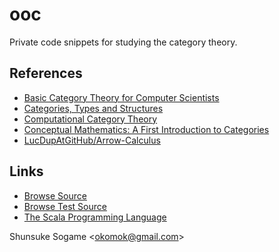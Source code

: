 
# ooc

Private code snippets for studying the category theory.


## References

* [Basic Category Theory for Computer Scientists](http://www.amazon.com/Category-Computer-Scientists-Foundations-Computing/dp/0262660717")
* [Categories, Types and Structures](http://www.di.ens.fr/~longo/download.html "Categories, Types and Structures")
* [Computational Category Theory](http://www.cs.man.ac.uk/~david/categories/ "Computational Category Theory")
* [Conceptual Mathematics: A First Introduction to Categories](http://www.amazon.com/Conceptual-Mathematics-First-Introduction-Categories/dp/0521478170 "Conceptual Mathematics: A First Introduction to Categories")
* [LucDupAtGitHub/Arrow-Calculus](https://github.com/LucDupAtGitHub/Arrow-Calculus "LucDupAtGitHub/Arrow-Calculus")


## Links

* [Browse Source]
* [Browse Test Source]
* [The Scala Programming Language]


Shunsuke Sogame <<okomok@gmail.com>>


[Browse Source]: https://github.com/okomok/ooc/tree/master/src/main/scala/com/github/okomok/ooc "Browse Source"
[Browse Test Source]: https://github.com/okomok/ooc/tree/master/src/test/scala/com/github/okomok/ooctest "Browse Test Source"
[The Scala Programming Language]: http://www.scala-lang.org/ "The Scala Programming Language"
